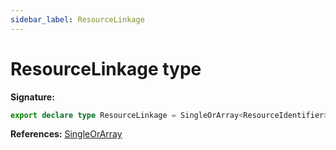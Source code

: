 ```yaml
---
sidebar_label: ResourceLinkage
---
```

# ResourceLinkage type

**Signature:**

```typescript
export declare type ResourceLinkage = SingleOrArray<ResourceIdentifier> | null;
```
**References:** [SingleOrArray](./ts-japi.singleorarray.md)

